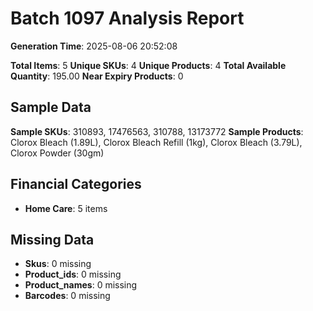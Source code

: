 # Batch 1097 Analysis Report

**Generation Time**: 2025-08-06 20:52:08

**Total Items**: 5
**Unique SKUs**: 4
**Unique Products**: 4
**Total Available Quantity**: 195.00
**Near Expiry Products**: 0

## Sample Data
**Sample SKUs**: 310893, 17476563, 310788, 13173772
**Sample Products**: Clorox Bleach (1.89L), Clorox Bleach Refill (1kg), Clorox Bleach (3.79L), Clorox Powder (30gm)

## Financial Categories
- **Home Care**: 5 items

## Missing Data
- **Skus**: 0 missing
- **Product_ids**: 0 missing
- **Product_names**: 0 missing
- **Barcodes**: 0 missing
